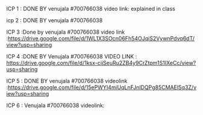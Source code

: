 ICP 1 : DONE BY
venujala
#700766038
video link: explained in class

icp 2 : DONE BY 
venujala
#700766038

ICP 3 :Done by
venujala
#700766038
video link :https://drive.google.com/file/d/1WL1X3SOcn06Fh54OJqiS2VywnPdvq6dT/view?usp=sharing

ICP 4 :DONE BY
Venujala
#700766038
VIDEO LINK : https://drive.google.com/file/d/1ksx-ciiSeuRu2ZB4y9CrZtpm1S1IXeCc/view?usp=sharing

ICP 5 : DONE BY
venujala
#700766038
videolink :https://drive.google.com/file/d/15ePWYI4miUqLnFJnlDQPg85CMAElSq3Z/view?usp=sharing

ICP 6 :
Venujala
#700766038
videolink:
